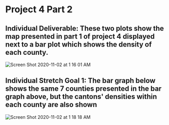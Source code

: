 # Project 4 Part 2

## Individual Deliverable: These two plots show the map presented in part 1 of project 4 displayed next to a bar plot which shows the density of each county.


![Screen Shot 2020-11-02 at 1 16 01 AM](https://user-images.githubusercontent.com/60228369/97835827-07275100-1ca9-11eb-8ea7-48c9caf3e1bf.png)


## Individual Stretch Goal 1: The bar graph below shows the same 7 counties presented in the bar graph above, but the cantons' densities within each county are also shown


![Screen Shot 2020-11-02 at 1 18 18 AM](https://user-images.githubusercontent.com/60228369/97835990-579eae80-1ca9-11eb-8671-52fd38e16ecc.png)
